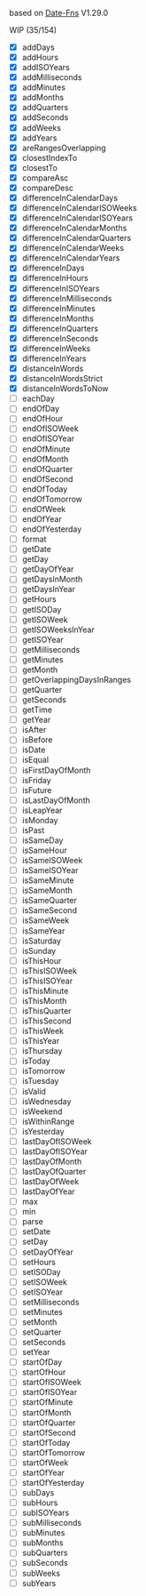 based on [Date-Fns](https://github.com/date-fns/date-fns) V1.29.0

WIP (35/154)

- [X] addDays
- [X] addHours
- [X] addISOYears
- [X] addMilliseconds
- [X] addMinutes
- [X] addMonths
- [X] addQuarters
- [X] addSeconds
- [X] addWeeks
- [X] addYears
- [X] areRangesOverlapping
- [X] closestIndexTo
- [X] closestTo
- [X] compareAsc
- [X] compareDesc
- [X] differenceInCalendarDays
- [X] differenceInCalendarISOWeeks
- [X] differenceInCalendarISOYears
- [X] differenceInCalendarMonths
- [X] differenceInCalendarQuarters
- [X] differenceInCalendarWeeks
- [X] differenceInCalendarYears
- [X] differenceInDays
- [X] differenceInHours
- [X] differenceInISOYears
- [X] differenceInMilliseconds
- [X] differenceInMinutes
- [X] differenceInMonths
- [X] differenceInQuarters
- [X] differenceInSeconds
- [X] differenceInWeeks
- [X] differenceInYears
- [X] distanceInWords
- [X] distanceInWordsStrict
- [X] distanceInWordsToNow
- [ ] eachDay
- [ ] endOfDay
- [ ] endOfHour
- [ ] endOfISOWeek
- [ ] endOfISOYear
- [ ] endOfMinute
- [ ] endOfMonth
- [ ] endOfQuarter
- [ ] endOfSecond
- [ ] endOfToday
- [ ] endOfTomorrow
- [ ] endOfWeek
- [ ] endOfYear
- [ ] endOfYesterday
- [ ] format
- [ ] getDate
- [ ] getDay
- [ ] getDayOfYear
- [ ] getDaysInMonth
- [ ] getDaysInYear
- [ ] getHours
- [ ] getISODay
- [ ] getISOWeek
- [ ] getISOWeeksInYear
- [ ] getISOYear
- [ ] getMilliseconds
- [ ] getMinutes
- [ ] getMonth
- [ ] getOverlappingDaysInRanges
- [ ] getQuarter
- [ ] getSeconds
- [ ] getTime
- [ ] getYear
- [ ] isAfter
- [ ] isBefore
- [ ] isDate
- [ ] isEqual
- [ ] isFirstDayOfMonth
- [ ] isFriday
- [ ] isFuture
- [ ] isLastDayOfMonth
- [ ] isLeapYear
- [ ] isMonday
- [ ] isPast
- [ ] isSameDay
- [ ] isSameHour
- [ ] isSameISOWeek
- [ ] isSameISOYear
- [ ] isSameMinute
- [ ] isSameMonth
- [ ] isSameQuarter
- [ ] isSameSecond
- [ ] isSameWeek
- [ ] isSameYear
- [ ] isSaturday
- [ ] isSunday
- [ ] isThisHour
- [ ] isThisISOWeek
- [ ] isThisISOYear
- [ ] isThisMinute
- [ ] isThisMonth
- [ ] isThisQuarter
- [ ] isThisSecond
- [ ] isThisWeek
- [ ] isThisYear
- [ ] isThursday
- [ ] isToday
- [ ] isTomorrow
- [ ] isTuesday
- [ ] isValid
- [ ] isWednesday
- [ ] isWeekend
- [ ] isWithinRange
- [ ] isYesterday
- [ ] lastDayOfISOWeek
- [ ] lastDayOfISOYear
- [ ] lastDayOfMonth
- [ ] lastDayOfQuarter
- [ ] lastDayOfWeek
- [ ] lastDayOfYear
- [ ] max
- [ ] min
- [ ] parse
- [ ] setDate
- [ ] setDay
- [ ] setDayOfYear
- [ ] setHours
- [ ] setISODay
- [ ] setISOWeek
- [ ] setISOYear
- [ ] setMilliseconds
- [ ] setMinutes
- [ ] setMonth
- [ ] setQuarter
- [ ] setSeconds
- [ ] setYear
- [ ] startOfDay
- [ ] startOfHour
- [ ] startOfISOWeek
- [ ] startOfISOYear
- [ ] startOfMinute
- [ ] startOfMonth
- [ ] startOfQuarter
- [ ] startOfSecond
- [ ] startOfToday
- [ ] startOfTomorrow
- [ ] startOfWeek
- [ ] startOfYear
- [ ] startOfYesterday
- [ ] subDays
- [ ] subHours
- [ ] subISOYears
- [ ] subMilliseconds
- [ ] subMinutes
- [ ] subMonths
- [ ] subQuarters
- [ ] subSeconds
- [ ] subWeeks
- [ ] subYears
